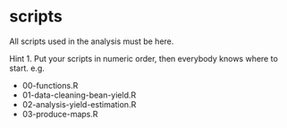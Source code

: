 # scripts

All scripts used in the analysis must be here. 

Hint 1. Put your scripts in numeric order, then everybody knows where to start. e.g.

- 00-functions.R
- 01-data-cleaning-bean-yield.R
- 02-analysis-yield-estimation.R
- 03-produce-maps.R



